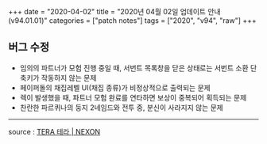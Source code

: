 +++
date = "2020-04-02"
title = "2020년 04월 02일 업데이트 안내 (v94.01.01)"
categories = ["patch notes"]
tags = ["2020", "v94", "raw"]
+++

## 버그 수정

- 임의의 파트너가 모험 진행 중일 때, 서번트 목록창을 닫은 상태로는 서번트 소환 단축키가 작동하지 않는 문제
- 페이퍼돌의 채집레벨 UI(채집 종류)가 비정상적으로 출력되는 문제
- 렉이 발생했을 때, 파트너 모험 완료를 연타하면 보상이 중복되어 획득되는 문제
- 찬란한 파르퀴나의 둥지 2네임드와 전투 중, 분신이 사라지지 않는 문제

----

source : [TERA 테라 | NEXON](http://tera.nexon.com/news/update/view.aspx?n4articlesn=432)
